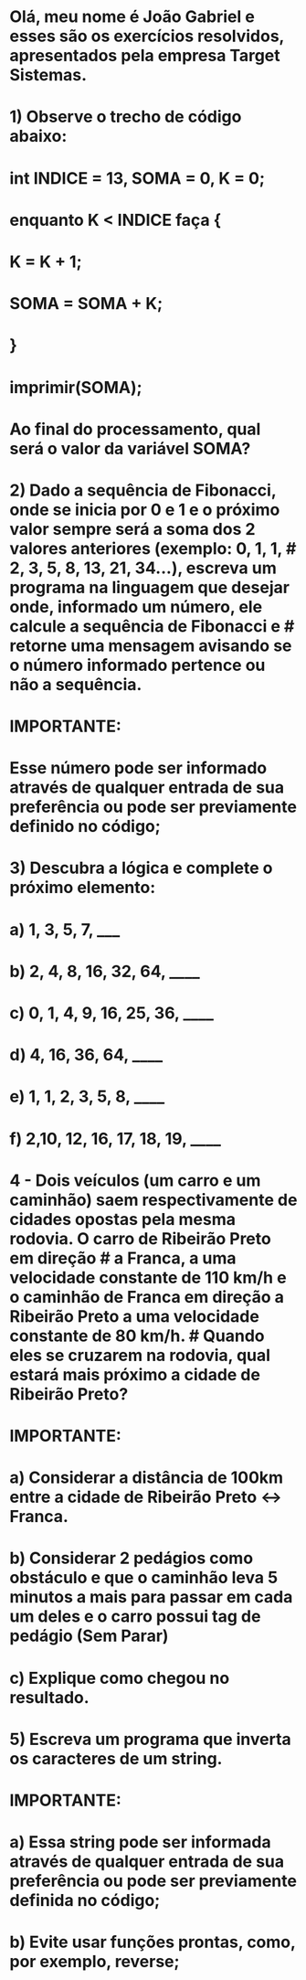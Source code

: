# Olá, meu nome é João Gabriel e esses são os exercícios resolvidos, apresentados pela empresa Target Sistemas.
#
#
# 1) Observe o trecho de código abaixo:
# int INDICE = 13, SOMA = 0, K = 0;
# enquanto K < INDICE faça {
# K = K + 1;
# SOMA = SOMA + K;
# }
# imprimir(SOMA);
# Ao final do processamento, qual será o valor da variável SOMA?
#
# 2) Dado a sequência de Fibonacci, onde se inicia por 0 e 1 e o próximo valor sempre será a soma dos 2 valores anteriores (exemplo: 0, 1, 1, # 2, 3, 5, 8, 13, 21, 34...), escreva um programa na linguagem que desejar onde, informado um número, ele calcule a sequência de Fibonacci e # retorne uma mensagem avisando se o número informado pertence ou não a sequência.
# IMPORTANTE:
# Esse número pode ser informado através de qualquer entrada de sua preferência ou pode ser previamente definido no código;
#
# 3) Descubra a lógica e complete o próximo elemento: 
# a) 1, 3, 5, 7, ___
# b) 2, 4, 8, 16, 32, 64, ____
# c) 0, 1, 4, 9, 16, 25, 36, ____
# d) 4, 16, 36, 64, ____
# e) 1, 1, 2, 3, 5, 8, ____
# f) 2,10, 12, 16, 17, 18, 19, ____
#
# 4 - Dois veículos (um carro e um caminhão) saem respectivamente de cidades opostas pela mesma rodovia. O carro de Ribeirão Preto em direção # a Franca, a uma velocidade constante de 110 km/h e o caminhão de Franca em direção a Ribeirão Preto a uma velocidade constante de 80 km/h. # Quando eles se cruzarem na rodovia, qual estará mais próximo a cidade de Ribeirão Preto?
# IMPORTANTE:
# a) Considerar a distância de 100km entre a cidade de Ribeirão Preto <-> Franca.
# b) Considerar 2 pedágios como obstáculo e que o caminhão leva 5 minutos a mais para passar em cada um deles e o carro possui tag de pedágio  (Sem Parar)
# c) Explique como chegou no resultado.
# 
# 5) Escreva um programa que inverta os caracteres de um string.
# IMPORTANTE:
# a) Essa string pode ser informada através de qualquer entrada de sua preferência ou pode ser previamente definida no código;
# b) Evite usar funções prontas, como, por exemplo, reverse;
# 